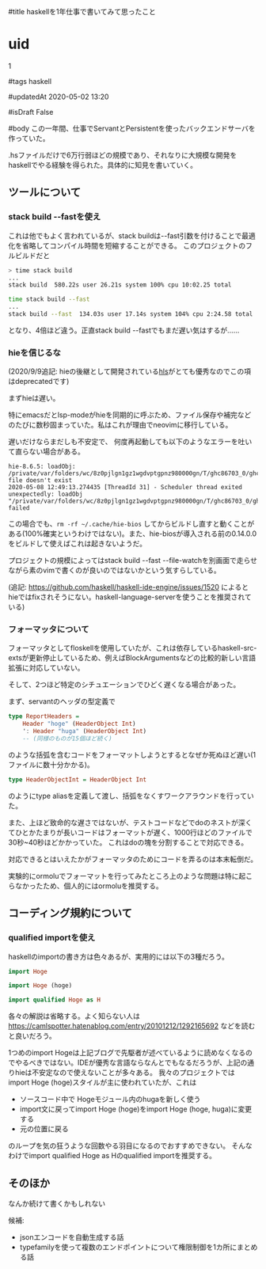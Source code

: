 #title
haskellを1年仕事で書いてみて思ったこと 

# uid
1

#tags
haskell

#updatedAt
2020-05-02 13:20

#isDraft
False

#body
この一年間、仕事でServantとPersistentを使ったバックエンドサーバを作っていた。

.hsファイルだけで6万行弱ほどの規模であり、それなりに大規模な開発をhaskellでやる経験を得られた。具体的に知見を書いていく。

## ツールについて

### stack build --fastを使え

これは他でもよく言われているが、stack buildは--fast引数を付けることで最適化を省略してコンパイル時間を短縮することができる。
このプロジェクトのフルビルドだと

```sh
> time stack build
...
stack build  580.22s user 26.21s system 100% cpu 10:02.25 total

time stack build --fast
...
stack build --fast  134.03s user 17.14s system 104% cpu 2:24.58 total
```

となり、4倍ほど違う。正直stack build --fastでもまだ遅い気はするが……

### hieを信じるな

(2020/9/9追記: hieの後継として開発されている[hls](https://github.com/haskell/haskell-language-server)がとても優秀なのでこの項はdeprecatedです)

まずhieは遅い。

特にemacsだとlsp-modeがhieを同期的に呼ぶため、ファイル保存や補完などのたびに数秒固まっていた。私はこれが理由でneovimに移行している。

遅いだけならまだしも不安定で、
何度再起動しても以下のようなエラーを吐いて直らない場合がある。

```text
hie-8.6.5: loadObj: /private/var/folders/wc/8z0pjlgn1gz1wgdvptgpnz980000gn/T/ghc86703_0/ghc_571.o: file doesn't exist
2020-05-08 12:49:13.274435 [ThreadId 31] - Scheduler thread exited unexpectedly: loadObj "/private/var/folders/wc/8z0pjlgn1gz1wgdvptgpnz980000gn/T/ghc86703_0/ghc_571.o": failed
```

この場合でも、`rm -rf ~/.cache/hie-bios` してからビルドし直すと動くことがある(100%確実というわけではない)。また、hie-biosが導入される前の0.14.0.0をビルドして使えばこれは起きないようだ。

プロジェクトの規模によってはstack build --fast --file-watchを別画面で走らせながら素のvimで書くのが良いのではないかという気すらしている。

(追記: https://github.com/haskell/haskell-ide-engine/issues/1520 によるとhieではfixされそうにない。haskell-language-serverを使うことを推奨されている)

### フォーマッタについて

フォーマッタとしてfloskellを使用していたが、これは依存しているhaskell-src-extsが更新停止しているため、例えばBlockArgumentsなどの比較的新しい言語拡張に対応していない。

そして、2つほど特定のシチュエーションでひどく遅くなる場合があった。

まず、servantのヘッダの型定義で

```haskell
type ReportHeaders =
    Header "hoge" (HeaderObject Int) 
    ': Header "huga" (HeaderObject Int) 
    -- (同様のものが15個ほど続く)
```

のような括弧を含むコードをフォーマットしようとするとなぜか死ぬほど遅い(1ファイルに数十分かかる)。

```haskell
type HeaderObjectInt = HeaderObject Int
```

のようにtype aliasを定義して渡し、括弧をなくすワークアラウンドを行っていた。


また、上ほど致命的な遅さではないが、テストコードなどでdoのネストが深くてひとかたまりが長いコードはフォーマットが遅く、1000行ほどのファイルで30秒~40秒ほどかかっていた。
これはdoの塊を分割することで対応できる。

対応できるとはいえたかがフォーマッタのためにコードを弄るのは本末転倒だ。

実験的にormoluでフォーマットを行ってみたところ上のような問題は特に起こらなかったため、個人的にはormoluを推奨する。

## コーディング規約について
### qualified importを使え
haskellのimportの書き方は色々あるが、実用的には以下の3種だろう。

```haskell
import Hoge

import Hoge (hoge)

import qualified Hoge as H
```

各々の解説は省略する。よく知らない人は https://camlspotter.hatenablog.com/entry/20101212/1292165692 などを読むと良いだろう。

1つめのimport Hogeは上記ブログで先駆者が述べているように読めなくなるのでやるべきではない。IDEが優秀な言語ならなんとでもなるだろうが、上記の通りhieは不安定なので使えないことが多々ある。
我々のプロジェクトでは import Hoge (hoge)スタイルが主に使われていたが、これは
- ソースコード中で Hogeモジュール内のhugaを新しく使う
- import文に戻ってimport Hoge (hoge)をimport Hoge (hoge, huga)に変更する
- 元の位置に戻る

のループを気の狂うような回数やる羽目になるのでおすすめできない。
そんなわけでimport qualified Hoge as Hのqualified importを推奨する。

## そのほか
なんか続けて書くかもしれない

候補:

- jsonエンコードを自動生成する話
- typefamilyを使って複数のエンドポイントについて権限制御を1カ所にまとめる話

